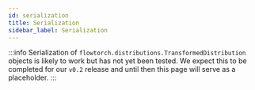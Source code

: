 ```yaml
---
id: serialization
title: Serialization
sidebar_label: Serialization
---
```


:::info
Serialization of `flowtorch.distributions.TransformedDistribution` objects is likely to work but has not yet been tested. We expect this to be completed for our `v0.2` release and until then this page will serve as a placeholder.
:::
